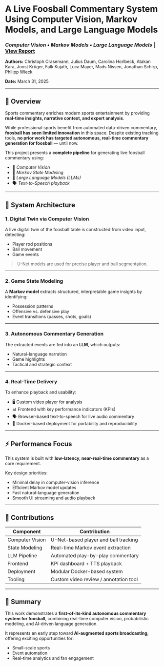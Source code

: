 # A Live Foosball Commentary System Using Computer Vision, Markov Models, and Large Language Models 

### *Computer Vision • Markov Models • Large Language Models* | [**View Report**](Project_Report.pdf)

**Authors:** Christoph Crasemann, Julius Daum, Carolina Horlbeck, Atakan Kara, Joost Krüger, Falk Kujath, Luca Mayer, Mads Nissen, Jonathan Schirp, Philipp Wieck

**Date:** March 31, 2025

---

## 🎯 Overview

Sports commentary enriches modern sports entertainment by providing **real-time insights, narrative context, and expert analysis**.

While professional sports benefit from automated data-driven commentary, **foosball has seen limited innovation** in this space. Despite existing tracking tools, **no prior work has targeted autonomous, real-time commentary generation for foosball** — until now.

This project presents a **complete pipeline** for generating live foosball commentary using:

* 🎥 *Computer Vision*
* 🔁 *Markov State Modeling*
* 🧠 *Large Language Models (LLMs)*
* 🗣️ *Text-to-Speech playback*

---

## 🧩 System Architecture

### 1. **Digital Twin via Computer Vision**

A live digital twin of the foosball table is constructed from video input, detecting:

* Player rod positions
* Ball movement
* Game events

> U-Net models are used for precise player and ball segmentation.

---

### 2. **Game State Modeling**

A **Markov model** extracts structured, interpretable game insights by identifying:

* Possession patterns
* Offensive vs. defensive play
* Event transitions (passes, shots, goals)

---

### 3. **Autonomous Commentary Generation**

The extracted events are fed into an **LLM**, which outputs:

* Natural-language narration
* Game highlights
* Tactical and strategic context

---

### 4. **Real-Time Delivery**

To enhance playback and usability:

* 🖥️ Custom video player for analysis
* 📊 Frontend with key performance indicators (KPIs)
* 🗣️ Browser-based text-to-speech for live audio commentary
* 🐳 Docker-based deployment for portability and reproducibility

---

## ⚡ Performance Focus

This system is built with **low-latency, near-real-time commentary** as a core requirement.

Key design priorities:

* Minimal delay in computer-vision inference
* Efficient Markov model updates
* Fast natural-language generation
* Smooth UI streaming and audio playback

---

## 🚀 Contributions

| Component       | Contribution                          |
| --------------- | ------------------------------------- |
| Computer Vision | U-Net-based player and ball tracking  |
| State Modeling  | Real-time Markov event extraction     |
| LLM Pipeline    | Automated play-by-play commentary     |
| Frontend        | KPI dashboard + TTS playback          |
| Deployment      | Modular Docker-based system           |
| Tooling         | Custom video review / annotation tool |

---

## 🏁 Summary

This work demonstrates a **first-of-its-kind autonomous commentary system for foosball**, combining real-time computer vision, probabilistic modeling, and AI-driven language generation.

It represents an early step toward **AI-augmented sports broadcasting**, offering exciting opportunities for:

* Small-scale sports
* Event automation
* Real-time analytics and fan engagement
